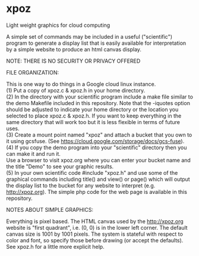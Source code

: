 # xpoz
Light weight graphics for cloud computing

A simple set of commands may be included in a useful ("scientific") program to
generate a display list that is easily available for interpretation by a simple
website to produce an html canvas display.

NOTE:  THERE IS NO SECURITY OR PRIVACY OFFERED


FILE ORGANIZATION:

This is one way to do things in a Google cloud linux instance.
<br/>(1) Put a copy of xpoz.c & xpoz.h in your home directory.
<br/>(2) In the directory with your scientific program include a make file
similar to the demo Makefile included in this repository.  Note that
the -iquotes option should be adjusted to indicate your home directory
or the location you selected to place xpoz.c & xpoz.h.  If you want to
keep everything in the same directory that will work too but it is less
flexible in terms of future uses.
<br/>(3) Create a mount point named "xpoz" and attach a bucket that you own to it
using gcsfuse.  (See https://cloud.google.com/storage/docs/gcs-fuse).
<br/>(4) If you copy the demo program into your "scientific" directory then you can
make it and run it.  
Use a browser to visit xpoz.org where you can enter your bucket name and
the title "Demo" to see your graphic results.
<br/>(5) In your own scientific code #include "xpoz.h" and use some of the graphical commands
including title() and view() or page() which will output the display list to the bucket
for any website to interpret (e.g. http://xpoz.org).
The simple php code for the web page is available in this repository.


NOTES ABOUT SIMPLE GRAPHICS:

Everything is pixel based.  The HTML canvas used by the http://xpoz.org website
is "first quadrant", i.e. (0, 0) is in the lower left corner.  The default
canvas size is 1001 by 1001 pixels.  The system is stateful with respect to
color and font, so specify those before drawing (or accept the defaults).
See xpoz.h for a little more explicit help.
